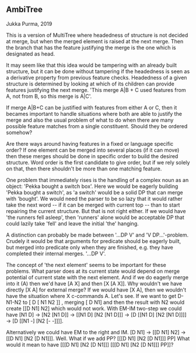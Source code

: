 AmbiTree
---------
Jukka Purma, 2019

This is a version of MultiTree where headedness of structure is not decided at merge, but when the merged element is raised at the next merge. Then the branch that has the feature justifying the merge is the one which is designated as head. 

It may seem like that this idea would be tampering with an already built structure, but it can be done without tampering if the headedness is seen as a derivative property from previous feature checks. Headedness of a given structure is determined by looking at which of its children can provide features justifying the next merge. 'This merge A|B + C used features from A, not from B, so this merge is A|C'.

If merge A|B+C can be justified with features from either A or C, then it becames important to handle situations where both are able to justify the merge and also the usual problem of what to do when there are many possible feature matches from a single constituent. Should they be ordered somehow?

Are there ways around having features in a fixed or language specific order? If one element can be merged into several places (if it can move) then these merges should be done in specific order to build the desired structure. Word order is the first candidate to give order, but if we rely solely on that, then there shouldn't be more than one matching feature.

One problem that immediately rises is the handling of a complex noun as an object: 'Pekka bought a switch box'. Here we would be eagerly building 'Pekka bought a switch', as 'a switch' would be a solid DP that can merge with 'bought'. We would need the parser to be so lazy that it would rather take the next word -- if it can be merged with current top -- than to start repairing the current structure. But that is not right either. If we would have 'the runners fell asleep', then 'runners' alone would be acceptable DP that could lazily take 'fell' and leave the initial 'the' hanging.

 A distinction can probably be made between '...DP V' and 'V DP...'-problem. Crudely it would be that arguments for predicate should be eagerly built, but merged into predicate only when they are finished, e.g. they have completed their internal merges. '...DP V'.
 
 The concept of 'the next element' seems to be important for these problems. What parser does at its current state would depend on merge potential of current state with the next element. And if we do eagerly merge into it (A) then we'd have [A X] and then [X [A X]]. Why wouldn't we have directly [X A] for external merge? If we would have [X A], then we wouldn't have the situation where X c-commands A. Let's see. If we want to get D-N1-N2 to [ D [ N1 N2 ]] , merging [ D N1] and then the result with N2 would create [[D N1] N2] which would not work. With EM-IM two-step we could have [N1 D] -> [N2 [N1 D]] -> [[N1 D] [N2 [N1 D]]] -> [D [[N1 D] [N2 [N1 D]]]] -> [D [[N1 -] [N2 [- -]]]].

 Alternatively we could have EM to the right and IM. [D N1] -> [[D N1] N2] -> [[D N1] [N2 [D N1]]]. Well. What if we add PP? [[[D N1] [N2 [D N1]]] PP] What would it mean to have [[[D N1] [N2 [D N1]]] [[[D N1] [N2 [D N1]]] PP]]? 
